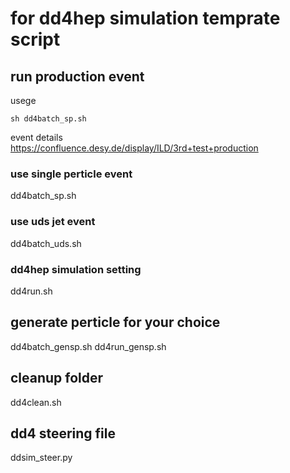 # for dd4hep simulation temprate script

## run production event

usege
```
sh dd4batch_sp.sh
```

event details  
https://confluence.desy.de/display/ILD/3rd+test+production

### use single perticle event
dd4batch_sp.sh

### use uds jet event
dd4batch_uds.sh

### dd4hep simulation setting
dd4run.sh

## generate perticle for your choice
dd4batch_gensp.sh
dd4run_gensp.sh

## cleanup folder

dd4clean.sh

## dd4 steering file
ddsim_steer.py
